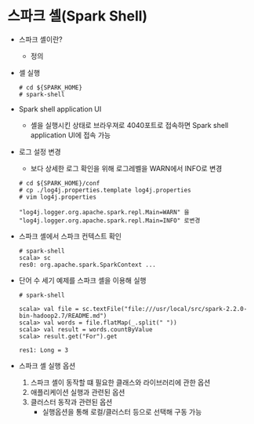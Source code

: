# 스파크 셸(Spark Shell)
- 스파크 셸이란?
    - 정의

- 셸 실행
    ````
    # cd ${SPARK_HOME}
    # spark-shell
    ````

- Spark shell application UI
    - 셸을 실행시킨 상태로 브라우져로 4040포트로 접속하면 Spark shell application UI에 접속 가능
    

- 로그 설정 변경
    - 보다 상세한 로그 확인을 위해 로그레벨을 WARN에서 INFO로 변경
    ````
    # cd ${SPARK_HOME}/conf
    # cp ./log4j.properties.template log4j.properties
    # vim log4j.properties
    
    "log4j.logger.org.apache.spark.repl.Main=WARN" 을
    "log4j.logger.org.apache.spark.repl.Main=INFO" 로변경
    ````

- 스파크 셸에서 스파크 컨텍스트 확인
    ````
    # spark-shell
    scala> sc
    res0: org.apache.spark.SparkContext ...
    ````
    
- 단어 수 세기 예제를 스파크 셸을 이용해 실행
    ````
    # spark-shell
    
    scala> val file = sc.textFile("file:///usr/local/src/spark-2.2.0-bin-hadoop2.7/README.md")
    scala> val words = file.flatMap(_.split(" "))
    scala> val result = words.countByValue
    scala> result.get("For").get
    
    res1: Long = 3
    ````
    
- 스파크 셸 실행 옵션
    1. 스파크 셸이 동작할 떄 필요한 클래스와 라이브러리에 관한 옵션
    2. 애플리케이션 실행과 관련된 옵션
    3. 클러스터 동작과 관련된 옵션
        - 실행옵션을 통해 로컬/클러스터 등으로 선택해 구동 가능
     
